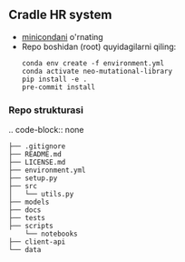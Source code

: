 ## Cradle HR system
- [minicondani](https://docs.conda.io/en/latest/miniconda.html) o'rnating
- Repo boshidan (root) quyidagilarni qiling: 
    ```shell
    conda env create -f environment.yml
    conda activate neo-mutational-library
    pip install -e .
    pre-commit install
    ```

### Repo strukturasi    
.. code-block:: none

    ├── .gitignore
    ├── README.md
    ├── LICENSE.md
    ├── environment.yml
    ├── setup.py
    ├── src
    │   └── utils.py
    ├── models
    ├── docs
    ├── tests
    ├── scripts
        └── notebooks
    ├── client-api
    └── data
